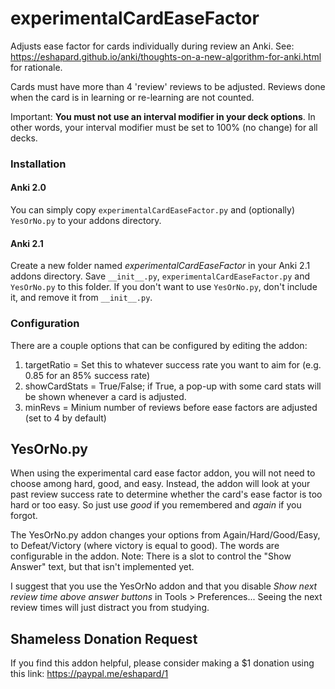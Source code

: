 # experimentalCardEaseFactor
Adjusts ease factor for cards individually during review an Anki. See: https://eshapard.github.io/anki/thoughts-on-a-new-algorithm-for-anki.html for rationale.

Cards must have more than 4 'review' reviews to be adjusted. Reviews done when the card is in learning or re-learning are not counted.

Important: **You must not use an interval modifier in your deck options**. In other words, your interval modifier must be set to 100% (no change) for all decks.

### Installation
#### Anki 2.0
You can simply copy `experimentalCardEaseFactor.py` and (optionally) `YesOrNo.py` to your addons directory.

#### Anki 2.1 
Create a new folder named *experimentalCardEaseFactor* in your Anki 2.1 addons directory. Save `__init__.py`, `experimentalCardEaseFactor.py` and `YesOrNo.py` to this folder. If you don't want to use `YesOrNo.py`, don't include it, and remove it from `__init__.py`.

### Configuration
There are a couple options that can be configured by editing the addon:

1. targetRatio = Set this to whatever success rate you want to aim for (e.g. 0.85 for an 85% success rate)
2. showCardStats = True/False; if True, a pop-up with some card stats will be shown whenever a card is adjusted.
3. minRevs = Minium number of reviews before ease factors are adjusted (set to 4 by default)

## YesOrNo.py
When using the experimental card ease factor addon, you will not need to choose among hard, good, and easy. Instead, the addon will look at your past review success rate to determine whether the card's ease factor is too hard or too easy. So just use *good* if you remembered and *again* if you forgot.

The YesOrNo.py addon changes your options from Again/Hard/Good/Easy, to Defeat/Victory (where victory is equal to good). The words are configurable in the addon. Note: There is a slot to control the "Show Answer" text, but that isn't implemented yet.

I suggest that you use the YesOrNo addon and that you disable *Show next review time above answer buttons* in Tools > Preferences... Seeing the next review times will just distract you from studying.

## Shameless Donation Request
If you find this addon helpful, please consider making a $1 donation using this link: https://paypal.me/eshapard/1
